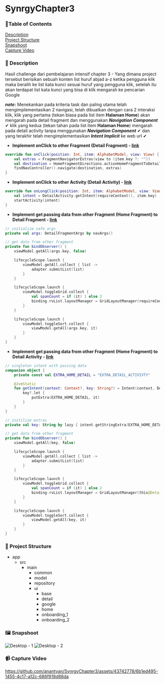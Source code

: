 # SynrgyChapter3

### 🚩Table of Contents
[Description](https://github.com/anantyan/SynrgyChapter3#-description)<br>
[Project Structure](https://github.com/anantyan/SynrgyChapter3#-project-structure)<br>
[Snapshoot](https://github.com/anantyan/SynrgyChapter3#%EF%B8%8F-snapshoot)<br>
[Capture Video](https://github.com/anantyan/SynrgyChapter3#-capture-video)

### 📌 Description
Hasil challenge dari pembelajaran intensif chapter 3 - Yang dimana project tersebut berisikan sebuah konten list huruf abjad a-z ketika pengguna klik maka beralih ke list kata kunci sesuai huruf yang pengguna klik, setelah itu akan terdapat list kata kunci yang bisa di klik mengarah ke pencarian Google

***note:*** Menekankan pada kriteria task dan paling utama telah mengimplementasikan 2 navigasi, telah dibuatkan dengan cara 2 interaksi klik, klik yang pertama (tekan biasa pada list item **Halaman Home**) akan mengarah pada detail fragment dan menggunakan ***Navigation Component*** ✔ klik yang kedua (tekan tahan pada list item **Halaman Home**) mengarah pada detail activity tanpa menggunakan ***Navigation Component*** ✔ dan yang terakhir telah mengimplementasikan _**Intent Implicit**_ ke web url ✔

- **Implement onClick to other Fragment (Detail Fragment) - [link](https://github.com/anantyan/SynrgyChapter3/blob/e85303b03143eea425732d6ac15a33b153385d0a/app/src/main/java/id/anantyan/challengechapter3/ui/home/HomeFragment.kt#L101-L105)**
```kotlin
override fun onClick(position: Int, item: AlphabetModel, view: View) {
    val extras = FragmentNavigatorExtras(view to (item.key ?: ""))
    val destination = HomeFragmentDirections.actionHomeFragmentToDetailFragment(item.key)
    findNavController().navigate(destination, extras)
}
```

- **Implement onClick to other Activity (Detail Activity) - [link](https://github.com/anantyan/SynrgyChapter3/blob/e85303b03143eea425732d6ac15a33b153385d0a/app/src/main/java/id/anantyan/challengechapter3/ui/home/HomeFragment.kt#L107-L110)**
```kotlin
override fun onLongClick(position: Int, item: AlphabetModel, view: View) {
    val intent = DetailActivity.getIntent(requireContext(), item.key)
    startActivity(intent)
}
```

- **Implement get passing data from other Fragment (Home Fragment) to Detail Fragment - [link](https://github.com/anantyan/SynrgyChapter3/blob/e85303b03143eea425732d6ac15a33b153385d0a/app/src/main/java/id/anantyan/challengechapter3/ui/detail/DetailFragment.kt#L57-L78)**
```kotlin
// initialize safe args
private val args: DetailFragmentArgs by navArgs()

// get data from other fragment
private fun bindObserver() {
    viewModel.getAll(args.key, false)

    lifecycleScope.launch {
        viewModel.getAll.collect { list ->
            adapter.submitList(list)
        }
    }

    lifecycleScope.launch {
        viewModel.toggleGrid.collect {
            val spanCount = if (it) 1 else 2
            binding.rvList.layoutManager = GridLayoutManager(requireContext(), spanCount)
        }
    }

    lifecycleScope.launch {
        viewModel.toggleSort.collect {
            viewModel.getAll(args.key, it)
        }
    }
}
```

- **Implement get passing data from other Fragment (Home Fragment) to Detail Activity - [link](https://github.com/anantyan/SynrgyChapter3/blob/e85303b03143eea425732d6ac15a33b153385d0a/app/src/main/java/id/anantyan/challengechapter3/ui/detail/DetailActivity.kt#L40-L61)**
```kotlin
// singleton intent with passing data
companion object {
    private const val EXTRA_HOME_DETAIL = "EXTRA_DETAIL_ACTIVIVTY"

    @JvmStatic
    fun getIntent(context: Context?, key: String?) = Intent(context, DetailActivity::class.java).apply {
        key?.let {
            putExtra(EXTRA_HOME_DETAIL, it)
        }
    }
}

// initilize extras
private val key: String by lazy { intent.getStringExtra(EXTRA_HOME_DETAIL) ?: "" }

// get data from other fragment
private fun bindObserver() {
    viewModel.getAll(key, false)

    lifecycleScope.launch {
        viewModel.getAll.collect { list ->
            adapter.submitList(list)
        }
    }

    lifecycleScope.launch {
        viewModel.toggleGrid.collect {
            val spanCount = if (it) 1 else 2
            binding.rvList.layoutManager = GridLayoutManager(this@DetailActivity, spanCount)
        }
    }

    lifecycleScope.launch {
        viewModel.toggleSort.collect {
            viewModel.getAll(key, it)
        }
    }
}
```

### 👣 Project Structure
- app
    - src
        - main
            - common
            - model
            - repository
            - ui
                - base
                - detail
                - google
                - home
                - onboarding_1
                - onboarding_2

### 🖼️ Snapshoot
![Desktop - 1](https://github.com/anantyan/SynrgyChapter3/assets/43742778/5d376a07-8592-4919-89ce-3147748e5923)
![Desktop - 2](https://github.com/anantyan/SynrgyChapter3/assets/43742778/cb38b1fc-57eb-41a3-8b1a-9ec12e00ee37)

### 📹 Capture Video
https://github.com/anantyan/SynrgyChapter3/assets/43742778/6b1ed495-1455-4c17-a12c-686f918d88da

